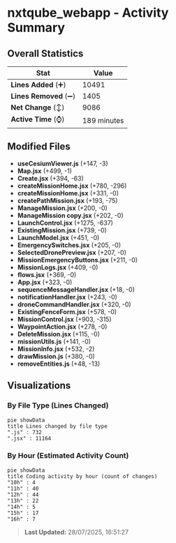 # nxtqube_webapp - Activity Summary 

## Overall Statistics

| Stat                   | Value                                                             |
| ---------------------- | ----------------------------------------------------------------- |
| **Lines Added** (➕)   | 10491                                          |
| **Lines Removed** (➖) | 1405                                        |
| **Net Change** (↕)    | 9086                |
| **Active Time** (⌚)   | 189 minutes |


## Modified Files
- **useCesiumViewer.js** (+147, -3)
- **Map.jsx** (+499, -1)
- **Create.jsx** (+394, -63)
- **createMissionHome.jsx** (+780, -296)
- **createMissionHome.jsx** (+331, -0)
- **createPathMission.jsx** (+193, -75)
- **ManageMission.jsx** (+200, -0)
- **ManageMission copy.jsx** (+202, -0)
- **LaunchControl.jsx** (+1275, -637)
- **ExistingMission.jsx** (+739, -0)
- **LaunchModel.jsx** (+451, -0)
- **EmergencySwitches.jsx** (+205, -0)
- **SelectedDronePreview.jsx** (+207, -0)
- **MissionEmergencyButtons.jsx** (+211, -0)
- **MissionLogs.jsx** (+409, -0)
- **flows.jsx** (+369, -0)
- **App.jsx** (+323, -0)
- **sequenceMessageHandler.jsx** (+18, -0)
- **notificationHandler.jsx** (+243, -0)
- **droneCommandHandler.jsx** (+320, -0)
- **ExistingFenceForm.jsx** (+578, -0)
- **MissionControl.jsx** (+903, -315)
- **WaypointAction.jsx** (+278, -0)
- **DeleteMission.jsx** (+115, -0)
- **missionUtils.js** (+141, -0)
- **MissionInfo.jsx** (+532, -2)
- **drawMission.js** (+380, -0)
- **removeEntities.js** (+48, -13)

## Visualizations

### By File Type (Lines Changed)

```mermaid
pie showData
title Lines changed by file type
".js" : 732
".jsx" : 11164
```

### By Hour (Estimated Activity Count)

```mermaid
pie showData
title Coding activity by hour (count of changes)
"10h" : 4
"11h" : 40
"12h" : 44
"13h" : 22
"14h" : 5
"15h" : 17
"16h" : 7
```


> **Last Updated:** 28/07/2025, 16:51:27